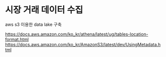 # 시장 거래 데이터 수집

aws s3 이용한 data lake 구축


https://docs.aws.amazon.com/ko_kr/athena/latest/ug/tables-location-format.html
https://docs.aws.amazon.com/ko_kr/AmazonS3/latest/dev/UsingMetadata.html

